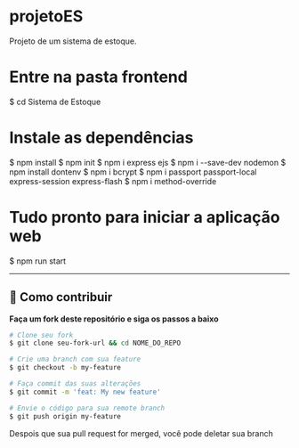 # projetoES
Projeto de um sistema de estoque.	

# Entre na pasta frontend
$ cd Sistema de Estoque

# Instale as dependências
$ npm install
$ npm init
$ npm i express ejs
$ npm i --save-dev nodemon
$ npm install dontenv
$ npm i bcrypt
$ npm i passport passport-local express-session express-flash
$ npm i method-override

# Tudo pronto para iniciar a aplicação web
$ npm run start

-------------------------------------------

## 🤔 Como contribuir

**Faça um fork deste repositório e siga os passos a baixo**

```bash
# Clone seu fork
$ git clone seu-fork-url && cd NOME_DO_REPO

# Crie uma branch com sua feature
$ git checkout -b my-feature

# Faça commit das suas alterações
$ git commit -m 'feat: My new feature'

# Envie o código para sua remote branch
$ git push origin my-feature
```
Despois que sua pull request for merged, você pode deletar sua branch

